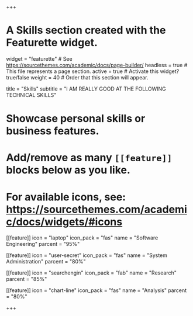+++
# A Skills section created with the Featurette widget.
widget = "featurette"  # See https://sourcethemes.com/academic/docs/page-builder/
headless = true  # This file represents a page section.
active = true  # Activate this widget? true/false
weight = 40  # Order that this section will appear.

title = "Skills"
subtitle = "I AM REALLY GOOD AT THE FOLLOWING TECHNICAL SKILLS"

# Showcase personal skills or business features.
# 
# Add/remove as many `[[feature]]` blocks below as you like.
# 
# For available icons, see: https://sourcethemes.com/academic/docs/widgets/#icons

[[feature]]
  icon = "laptop"
  icon_pack = "fas"
  name = "Software Engineering"
  parcent = "95%"
  
[[feature]]
  icon = "user-secret"
  icon_pack = "fas"
  name = "System Administration"
  parcent = "80%"  
  
[[feature]]
  icon = "searchengin"
  icon_pack = "fab"
  name = "Research"
  parcent = "85%"
  
[[feature]]
  icon = "chart-line"
  icon_pack = "fas"
  name = "Analysis"
  parcent = "80%"

+++
